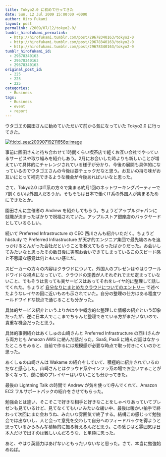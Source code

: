 ```yaml
---
title: Tokyo2.0 に初めて行ってきた
date: Sun, 12 Jul 2009 15:00:00 +0000
author: Hiro Fukami
layout: post
permalink: /2009/07/12/tokyo2-0/
tumblr_hirofukami_permalink:
  - http://hirofukami.tumblr.com/post/29678340163/tokyo2-0
  - http://hirofukami.tumblr.com/post/29678340163/tokyo2-0
  - http://hirofukami.tumblr.com/post/29678340163/tokyo2-0
tumblr_hirofukami_id:
  - 29678340163
  - 29678340163
  - 29678340163
original_post_id:
  - 225
  - 225
  - 225
categories:
  - Business
tags:
  - Business
  - event
  - report
---
```

<div class="section">
  <p>
    ウタゴエの園田さんに勧めていただいて前から気になっていた Tokyo2.0 に行ってきた。
  </p>
  
  <p>
    <a href="http://f.hatena.ne.jp/d_sea/20090719211658" class="hatena-fotolife" target="_blank"><img src="http://cdn-ak.f.st-hatena.com/images/fotolife/d/d_sea/20090719/20090719211658.png?w=830" alt="f:id:d_sea:20090719211658p:image" title="f:id:d_sea:20090719211658p:image" class="hatena-fotolife" data-recalc-dims="1" /></a>
  </p>
  
  <p>
    事前に園田さんと待ち合わせて1時間くらい喫茶店で軽くお互い会社でやっているサービスや取り組みを紹介しあう。2月にお会いした時よりも新しいことが増えていて具体的にチャレンジされている様子が分かり、今後の展開も具体的になっているのでウタゴエさんの今後は要チェックだなと思う。お互いの持ち味がお互いにとって補完できるような機会が今後あればいいなと思った。
  </p>
  
  <p>
    さて、Tokyo2.0 はIT系の方々で集まる約月1回のネットワーキングパーティーで7割くらいは外国人だろうか。そもそもは日本で働くIT系の外国人が集まるためにできたとか。
  </p>
  
  <p>
    園田さんに主催者の Andrew を紹介してもらう。ちょうどアップルジャパンに就職が決まったばかりで祝福されていた。アップルストア銀座店のバックヤードとしているらしい。
  </p>
  
  <p>
    続いて Preferred Infrastructure の CEO 西川さんも紹介いただく。ちょうど hbstudy で Preferred Infrastructure が天才的エンジニア集団で最先端のみを追っかけるとんがった会社だということを教えてもらったばかりだった。お会いしてみたいなと思ったその数日後に実際お会いできてしまっているこのスピード感と不思議な感覚は何ともいい感じだ。
  </p>
  
  <p>
    スピーカーの方々の内容はクラウドについて。外国人のプレゼンはやはりワールドワイドな視点になっていて、クラウドの定義が人それぞれでまだ定まっていないこと、でもそうは言っても実サービスはあってそれをレイヤ的に整理して話してくれた。ちょうど <a href="http://d.hatena.ne.jp/d_sea/20090622/p1" target="_blank">自分なりにまとめたクラウドについてのエントリー</a> で述べたようなレイヤの図に近いものも示されていた。自分の整理の仕方はある程度ワールドワイドな視点で通じることも分かった。
  </p>
  
  <p>
    具体的サービス紹介というよりかはやや概念的な整理した情報の紹介という印象だったが、逆に日本人でここまでちゃんと整理できている方がまだいないので、貴重な機会だったと思う。
  </p>
  
  <p>
    具体的事例紹介はあくしゅの山崎さんと Preferred Infrastructure の西川さんから両方とも Amaozn AWS に絡んだ話だった。SaaS, PaaS に絡んだ話はなかったところをみると、自前で作るには規模感が必要な時点で取っ付きにくいのかと思った。
  </p>
  
  <p>
    あくしゅの山崎さんは Wakame の紹介をしていて、積極的に紹介されているのだなと感心した。山崎さんとはクラウド系やインフラ系の場でお会いすることが多くなって、逆に他のプレイヤーはいないことも分かってきた。
  </p>
  
  <p>
    最後の Lightning Talk の時間で Andrew が気を使って呼んでくれて、Amazon EC2 フルサポートパックの紹介をさせてもらった。
  </p>
  
  <p>
    勉強会とは違い、そこそこで好きな相手と好きなことをしゃべりあっていてプレゼンも見ているけど、見てなくてもいいみたいな緩い中、最後は暖かい拍手で終わって次回にまた会おうね、みたいな雰囲気で終了する。結構この感じって勉強会では出ないし、人と会って意見を交わして自分へのフィードバックを得ようと思っているからみんな積極的に振る舞えるんだと思う。この感じはと雰囲気は日本人だけで出すのは難しいんだろうな、と単純に思った。
  </p>
  
  <p>
    あと、やはり英語力はあげないともったいないなと思った。さて、本当に勉強始めねば。
  </p>
</div>
